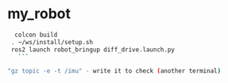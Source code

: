 # my_robot
 ```bash
   colcon build
  . ~/ws/install/setup.sh
  ros2 launch robot_bringup diff_drive.launch.py
    ```

"gz topic -e -t /imu" - write it to check (another terminal)


